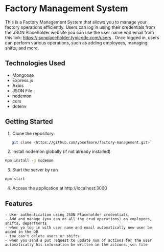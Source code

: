 # Factory Management System

This is a Factory Management System that allows you to manage your factory operations efficiently. Users can log in using their credentials from the JSON Placeholder website you can use the user name end email from this link: https://jsonplaceholder.typicode.com/users . Once logged in, users can perform various operations, such as adding employees, managing shifts, and more.


## Technologies Used

- Mongoose
- Express.js
- Axios
- JSON File
- nodemon
- cors
- dotenv



## Getting Started

1. Clone the repository:

``` bash
   git clone <https://github.com/yosefmare/factory-management.git>`
```

   2. Install nodemon globally (if not already installed)

   ``` bash
   npm install -g nodemon
   ```

   3. Start the server by run
   ``` bash
   npm start
   ```

   4. Access the application at http://localhost:3000

   ## Features
    - User authentication using JSON Placeholder credentials.
    - Add and manage (you can do all the crud operations) on employees, shifts, departments
    - when yo log in with user name and email automatically new user be added in the DB
    - tou can't delete users or shifts
    - when you send a put request to update num of actions for the user automatically his information be written in the actions.json file




